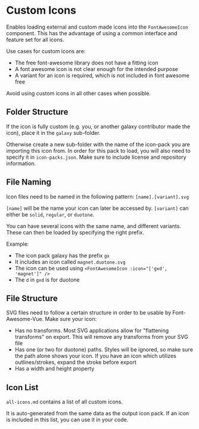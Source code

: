 # Custom Icons

Enables loading external and custom made icons into the `FontAwesomeIcon` component.
This has the advantage of using a common interface and feature set for all icons.

Use cases for custom icons are:

 - The free font-awesome library does not have a fitting icon
 - A font awesome icon is not clear enough for the intended purpose
 - A variant for an icon is required, which is not included in font awesome free

Avoid using custom icons in all other cases when possible.

## Folder Structure

If the icon is fully custom (e.g. you, or another galaxy contributor made the icon), place it in the `galaxy` sub-folder.

Otherwise create a new sub-folder with the name of the icon-pack you are importing this icon from.
In order for this pack to load, you will also need to specify it in `icon-packs.json`.
Make sure to include license and repository information.

## File Naming

Icon files need to be named in the following pattern: `[name].[variant].svg`

`[name]` will be the name your icon can later be accessed by.
`[variant]` can either be `solid`, `regular`, or `duotone`.

You can have several icons with the same name, and different variants.
These can then be loaded by specifying the right prefix.

Example:

 - The icon pack galaxy has the prefix `gx`
 - It includes an icon called `magnet.duotone.svg`
 - The icon can be used using `<FontAwesomeIcon :icon="['gxd', 'magnet']" />`
 - The `d` in `gxd` is for duotone

## File Structure

SVG files need to follow a certain structure in order to be usable by Font-Awesome-Vue.
Make sure your icon:

 - Has no transforms. Most SVG applications allow for "flattening transforms" on export. This will remove any transforms from your SVG file
 - Has one (or two for duotone) paths. Styles will be ignored, so make sure the path alone shows your icon. If you have an icon which utilizes outlines/strokes, expand the stroke before export
 - Has a width and height property

## Icon List

`all-icons.md` contains a list of all custom icons.

It is auto-generated from the same data as the output icon pack.
If an icon is included in this list, you can use it in your code.
